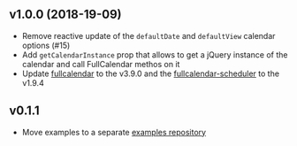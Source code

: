 ## v1.0.0 (2018-19-09)

- Remove reactive update of the `defaultDate` and `defaultView` calendar options (#15)
- Add `getCalendarInstance` prop that allows to get a jQuery instance of the calendar and call FullCalendar methos on it
- Update [fullcalendar](https://github.com/fullcalendar/fullcalendar) to the v3.9.0 and the [fullcalendar-scheduler](https://github.com/fullcalendar/fullcalendar-scheduler) to the v1.9.4

## v0.1.1

- Move examples to a separate [examples repository](https://github.com/vadym-vorobel/fullcalendar-react-examples)